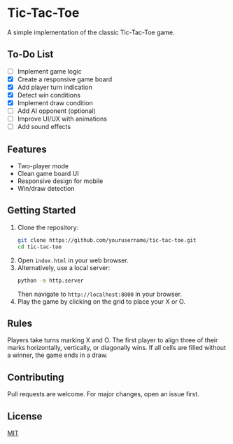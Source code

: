 # Tic-Tac-Toe

A simple implementation of the classic Tic-Tac-Toe game.

## To-Do List
- [ ] Implement game logic
- [X] Create a responsive game board
- [X] Add player turn indication
- [X] Detect win conditions
- [X] Implement draw condition
- [ ] Add AI opponent (optional)
- [ ] Improve UI/UX with animations
- [ ] Add sound effects

## Features

- Two-player mode
- Clean game board UI
- Responsive design for mobile
- Win/draw detection

## Getting Started

1. Clone the repository:
    ```bash
    git clone https://github.com/yourusername/tic-tac-toe.git
    cd tic-tac-toe
    ```
2. Open `index.html` in your web browser.
3. Alternatively, use a local server:
    ```bash
    python -m http.server
    ```
    Then navigate to `http://localhost:8000` in your browser.
4. Play the game by clicking on the grid to place your X or O.

## Rules

Players take turns marking X and O. The first player to align three of their marks horizontally, vertically, or diagonally wins. If all cells are filled without a winner, the game ends in a draw.

## Contributing

Pull requests are welcome. For major changes, open an issue first.

## License

[MIT](LICENSE)
